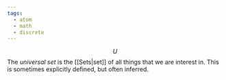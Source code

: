 ```yaml
---
tags:
  - atom
  - math
  - discrete
---
```

$$U$$
The *universal set* is the [[Sets|set]] of all things that we are interest in. This is sometimes explicitly defined, but often inferred.